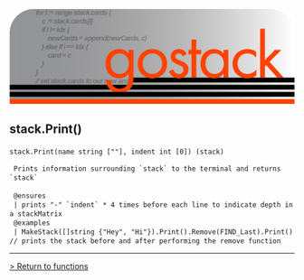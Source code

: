 ![Banner](../../media/gostack_SmallerTransparent.png)

 <h2>stack.Print()</h2>

 `stack.Print(name string [""], indent int [0]) (stack)`

```
 Prints information surrounding `stack` to the terminal and returns `stack`
 
 @ensures
 | prints "-" `indent` * 4 times before each line to indicate depth in a stackMatrix
 @examples
 | MakeStack([]string {"Hey", "Hi"}).Print().Remove(FIND_Last).Print() // prints the stack before and after performing the remove function
```

---

 [> Return to functions](../functionsAPI.md)
